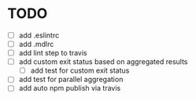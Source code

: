 # TODO

* [ ] add .eslintrc
* [ ] add .mdlrc
* [ ] add lint step to travis
* [ ] add custom exit status based on aggregated results
    * [ ] add test for custom exit status
* [ ] add test for parallel aggregation
* [ ] add auto npm publish via travis
